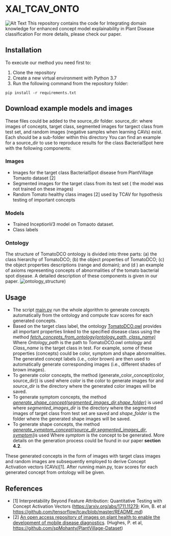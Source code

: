 # XAI_TCAV_ONTO
![Alt Text](https://github.com/jihenAM/XAI_TCAV_ONTO/blob/main/framework.png)
This repository contains the code for Integrating domain knowledge for enhanced concept model explainability in Plant Disease classification
For more details, please check our paper.

## Installation
To execute our method you need first to: 
  1.  Clone the repository
  2.  Create a new virtual environment with Python 3.7
  3. Run the following command from the repository folder:

```shell
pip install -r requirements.txt
```
## Download example models and images
These files could be added to the source_dir folder.
   source_dir: where images of concepts, target class, segmented images for targect class from test set, and random images (negative samples when learning CAVs) exist. Each should be a sub-folder within this directory
You can find an example for a source_dir to use to reproduce results for the class BacterialSpot here with the following components:
### Images
  * Images for the target class BacterialSpot disease from PlantVillage Tomaoto dataset [2]
  * Segmented  images for the target class from its test set ( the model was not trained on these images)
  * Random Tomato healthy class images [2] used by TCAV for hypothesis testing of important concepts
### Models
  * Trained InceptionV3 model on Tomaoto dataset.
  * Class labels
### Ontology
The structure of TomatoDCO ontology is divided into three parts: (a) the class hierarchy of TomatoDCO; (b) the object properties of TomatoDCO; (c) the object properties descriptions (range and domain); and (d ) an example of axioms representing concepts of abnormalities of the tomato bacterial spot disease.
A detailed description of these components is given in our paper.
![ontology_structure](https://github.com/jihenAM/XAI_TCAV_ONTO/blob/main/ontology/ontology_structure.png))
## Usage

  * The script [main.py](https://github.com/jihenAM/XAI_TCAV_ONTO/blob/main/main.py) run the whole algorithm to generate concepts automatically from the ontology and compute     tcav scores for each generated concepts.
  * Based on the target class label, the ontology [TomatoDCO.owl](https://github.com/jihenAM/XAI_TCAV_ONTO/blob/main/ontology/TomatoDCO.owl) provides all important   properties linked to the specified disease class using the method  [*fetch_concepts_from_ontology(ontology_path, class_name)*](https://github.com/jihenAM/XAI_TCAV_ONTO/blob/main/ontology/ontology_concepts.py) Where *Ontology_path* is the path to TomatoDCO.owl ontology and *Class_name* is the target class in test. For example, some of these properties (concepts) could be color, symptom and shape abnormalities. The generated concept labels (i.e., color brown) are then used to automatically generate corresponding images (i.e., different shades of brown images).
  * To generate color concepts, the method (generate_color_concept(color, source_dir)) is used where *color* is the color to generate images for and *source_dir* is the directory where the generated color images will be saved.
  * To generate symptom concepts, the method [*generate_shape_concept(segmented_images_dir,shape_folder)*](https://github.com/jihenAM/XAI_TCAV_ONTO/blob/main/generate_concepts/generate_shape.py) is used where *segmented_images_dir* is the directory where the segmented images of target class from test set are saved and *shape_folder* is the folder where the generated shape images will be saved.
  * To generate shape concepts, the method [*generate_symptom_concept(source_dir,segmented_images_dir, symptom)*](https://github.com/jihenAM/XAI_TCAV_ONTO/blob/main/generate_concepts/generate_symptom.py)is used Where *symptom* is the concept to be generated.
More details on the generation process could be found in our paper **section 4.2**.

These generated concepts in the form of images with target class images and random images are subsequently employed to derive Concept Activation vectors (CAVs)[1].
After running main.py, tcav scores for each generated concept from ontology will be given.

## References
 * [1] Interpretability Beyond Feature Attribution: Quantitative Testing with Concept Activation Vectors (https://arxiv.org/abs/1711.11279; Kim, B. et al https://github.com/tensorflow/tcav/blob/master/README.md)
 * [2] [An open access repository of images on plant health to enable the development of mobile disease diagnostics](https://arxiv.org/ftp/arxiv/papers/1511/1511.08060.pdf). (Hughes, P. et al, https://github.com/spMohanty/PlantVillage-Dataset)
